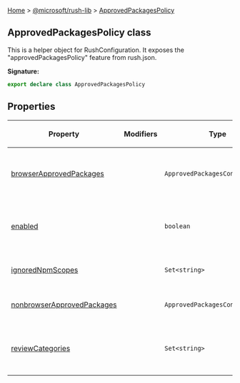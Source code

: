 [Home](./index) &gt; [@microsoft/rush-lib](./rush-lib.md) &gt; [ApprovedPackagesPolicy](./rush-lib.approvedpackagespolicy.md)

## ApprovedPackagesPolicy class

This is a helper object for RushConfiguration. It exposes the "approvedPackagesPolicy" feature from rush.json.

<b>Signature:</b>

```typescript
export declare class ApprovedPackagesPolicy 
```

## Properties

|  <p>Property</p> | <p>Modifiers</p> | <p>Type</p> | <p>Description</p> |
|  --- | --- | --- | --- |
|  <p>[browserApprovedPackages](./rush-lib.approvedpackagespolicy.browserapprovedpackages.md)</p> |  | <p>`ApprovedPackagesConfiguration`</p> | <p>Packages approved for usage in a web browser. This is the stricter of the two types, so by default all new packages are added to this file.</p> |
|  <p>[enabled](./rush-lib.approvedpackagespolicy.enabled.md)</p> |  | <p>`boolean`</p> | <p>Whether the feature is enabled. The feature is enabled if the "approvedPackagesPolicy" field is assigned in rush.json.</p> |
|  <p>[ignoredNpmScopes](./rush-lib.approvedpackagespolicy.ignorednpmscopes.md)</p> |  | <p>`Set<string>`</p> | <p>A list of NPM package scopes that will be excluded from review (e.g. `@types`<!-- -->)</p> |
|  <p>[nonbrowserApprovedPackages](./rush-lib.approvedpackagespolicy.nonbrowserapprovedpackages.md)</p> |  | <p>`ApprovedPackagesConfiguration`</p> | <p>Packages approved for usage everywhere \*except\* in a web browser.</p> |
|  <p>[reviewCategories](./rush-lib.approvedpackagespolicy.reviewcategories.md)</p> |  | <p>`Set<string>`</p> | <p>A list of category names that are valid for usage as the RushConfigurationProject.reviewCategory field. This array will never be undefined.</p> |


